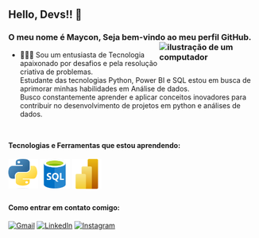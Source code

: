 

## Hello, Devs!! 👋
### O meu nome é Maycon, Seja bem-vindo ao meu perfil GitHub. <img src="https://raw.githubusercontent.com/MicaelliMedeiros/micaellimedeiros/master/image/computer-illustration.png" alt="ilustração de um computador" min-width="200px" max-width="200px" width="200px" align="right">

- 👨🏾‍💻 Sou um entusiasta de Tecnologia apaixonado por desafios e pela resolução criativa de problemas.<br> Estudante das tecnologias Python, Power BI e SQL estou em busca de aprimorar minhas habilidades em Análise de dados.<br> Busco constantemente aprender e aplicar conceitos inovadores para contribuir no desenvolvimento de projetos em python e análises de dados.<br><br>

##

#### Tecnologias e Ferramentas que estou aprendendo:
<div style="display: inline_block">
  <img align="center" alt="Python" height="60" width="60" src="https://github.com/BruceFonseca/ferramentas/blob/main/Python-logo-notext.svg.png?raw=true">
  <img align="center" alt="SQL" height="60" width="60" src="https://github.com/BruceFonseca/ferramentas/blob/main/logo.png?raw=true">
  <img align="center" alt="Power BI" height="60" width="60" src="https://github.com/BruceFonseca/ferramentas/blob/main/1200px-New_Power_BI_Logo.svg.png?raw=true">
</div>

##

#### Como entrar em contato comigo:

<div>
  
[![Gmail](https://img.shields.io/badge/Gmail-D14836?style=for-the-badge&logo=gmail&logoColor=white)](mailto:mgr8272@gmail.com)
[![LinkedIn](https://img.shields.io/badge/LinkedIn-0077B5?style=for-the-badge&logo=linkedin&logoColor=white)](https://www.linkedin.com/in/maycon-rocha-7b8759164/)
[![Instagram](https://img.shields.io/badge/Instagram-E4405F?style=for-the-badge&logo=instagram&logoColor=white)](https://www.instagram.com/maycongr)
</div>


